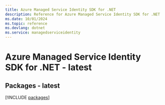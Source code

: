 ```yaml
---
title: Azure Managed Service Identity SDK for .NET
description: Reference for Azure Managed Service Identity SDK for .NET
ms.date: 10/01/2024
ms.topic: reference
ms.devlang: dotnet
ms.service: managedserviceidentity
---
```

# Azure Managed Service Identity SDK for .NET - latest
## Packages - latest
[!INCLUDE [packages](managed-service-identity-index.md)]